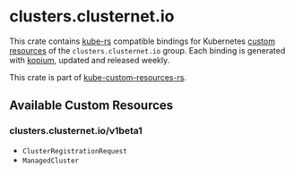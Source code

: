 <!--
SPDX-FileCopyrightText: The kube-custom-resources-rs Authors
SPDX-License-Identifier: 0BSD
 -->

# clusters.clusternet.io

This crate contains [kube-rs](https://kube.rs/) compatible bindings for Kubernetes [custom resources](https://kubernetes.io/docs/tasks/extend-kubernetes/custom-resources/custom-resource-definitions/) of the `clusters.clusternet.io` group. Each binding is generated with [kopium](https://github.com/kube-rs/kopium), updated and released weekly.

This crate is part of [kube-custom-resources-rs](https://github.com/metio/kube-custom-resources-rs).

## Available Custom Resources

### clusters.clusternet.io/v1beta1
- `ClusterRegistrationRequest`
- `ManagedCluster`
